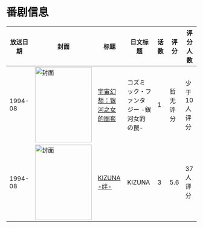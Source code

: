 # 番剧信息

|放送日期|封面|标题|日文标题|话数|评分|评分人数|
|---|---|---|---|---|---|---|
|1994-08|<img src="//lain.bgm.tv/pic/cover/c/b8/b6/99958_cSDHe.jpg" alt="封面" style="width:150px;height:200px;object-fit:cover;">|[宇宙幻想：银河之女的圈套](https://bangumi.tv/subject/99958)|コズミック・ファンタジー -銀河女豹の罠-|1|暂无评分|少于10人评分|
|1994-08|<img src="//lain.bgm.tv/pic/cover/c/e8/c6/10569_uMyEs.jpg" alt="封面" style="width:150px;height:200px;object-fit:cover;">|[KIZUNA -绊-](https://bangumi.tv/subject/10569)|KIZUNA|3|5.6|37人评分|
